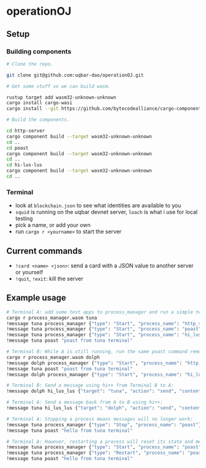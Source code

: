 # operationOJ

## Setup

### Building components

```bash
# Clone the repo.

git clone git@github.com:uqbar-dao/operationOJ.git

# Get some stuff so we can build wasm.

rustup target add wasm32-unknown-unknown
cargo install cargo-wasi
cargo install --git https://github.com/bytecodealliance/cargo-component --locked

# Build the components.

cd http-server
cargo component build --target wasm32-unknown-unknown
cd ..
cd poast
cargo component build --target wasm32-unknown-unknown
cd ..
cd hi-lus-lus
cargo component build --target wasm32-unknown-unknown
cd ..
```

### Terminal

- look at `blockchain.json` to see what identities are available to you
- `squid` is running on the uqbar devnet server, `loach` is what i use for local testing
- pick a name, or add your own
- run `cargo r <yourname>` to start the server

## Current commands

- `!card <name> <json>`: send a card with a JSON value to another server or yourself
- `!quit`, `!exit`: kill the server

## Example usage
```bash
# Terminal A: add some test apps to process_manager and run a simple test
cargo r process_manager.wasm tuna
!message tuna process_manager {"type": "Start", "process_name": "http_server", "wasm_bytes_uri": "fs://http_server.wasm"}
!message tuna process_manager {"type": "Start", "process_name": "poast", "wasm_bytes_uri": "fs://poast.wasm"}
!message tuna process_manager {"type": "Start", "process_name": "hi_lus_lus", "wasm_bytes_uri": "fs://hi_lus_lus.wasm"}
!message tuna poast "poast from tuna terminal"

# Terminal B: While A is still running, run the same poast command remotely, then add hi++ to process_manager
cargo r process_manager.wasm dolph
!message dolph process_manager {"type": "Start", "process_name": "http_server", "wasm_bytes_uri": "fs://http_server.wasm"}
!message tuna poast "poast from tuna terminal"
!message dolph process_manager {"type": "Start", "process_name": "hi_lus_lus", "wasm_bytes_uri": "fs://hi_lus_lus.wasm"}

# Terminal B: Send a message using hi++ from Terminal B to A:
!message dolph hi_lus_lus {"target": "tuna", "action": "send", "contents": "hello from dolph"}

# Terminal A: Send a message back from A to B using hi++:
!message tuna hi_lus_lus {"target": "dolph", "action": "send", "contents": "hello from tuna"}

# Terminal A: Stopping a process means messages will no longer work:
!message tuna process_manager {"type": "Stop", "process_name": "poast"}
!message tuna poast "hello from tuna terminal"

# Terminal A: However, restarting a process will reset its state and messages will work since the process is running again:
!message tuna process_manager {"type": "Start", "process_name": "poast", "wasm_bytes_uri": "fs://poast.wasm"}
!message tuna process_manager {"type": "Restart", "process_name": "poast"}
!message tuna poast "hello from tuna terminal"
```
